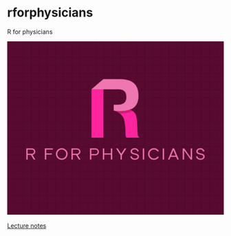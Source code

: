 # rforphysicians
R for physicians

![Logo](logo.png)

[Lecture notes](https://clairemargaux.github.io/rforphysicians/)

